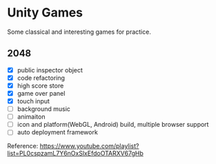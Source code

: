 # Unity Games
Some classical and interesting games for practice.

## 2048
* [x] public inspector object
* [x] code refactoring
* [x] high score store
* [x] game over panel
* [x] touch input
* [ ] background music
* [ ] animaiton
* [ ] icon and platform(WebGL, Android) build, multiple browser support
* [ ] auto deployment framework

Reference: https://www.youtube.com/playlist?list=PL0cspzamL7Y6nOxSlxEfdoOTARXV67gHb